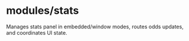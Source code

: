 # modules/stats

Manages stats panel in embedded/window modes, routes odds updates, and coordinates UI state.
